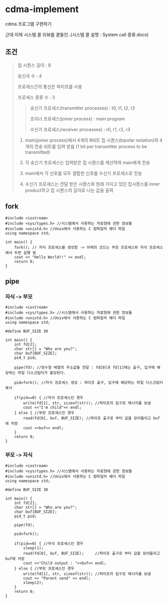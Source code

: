 # cdma-implement
cdma 프로그램 구현하기

근데 이제 시스템 콜 리뷰를 곁들인..(시스템 콜 설명 : System call 종류.docx)

## 조건
> 칩 시퀀스 길이 : 8
>
> 송신국 수 : 4
>
> 프로세스간의 통신은 파이프를 사용
>
> 프로세스 종류 수 : 3 
>
>> 송신기 프로세스(transmitter processes) : t0, t1, t2, t3
>>
>> 조이너 프로세스(joiner process) : main program
>>
>> 수신기 프로세스(receiver processes) : r0, r1, r2, r3
>
> 1. main(joiner process)에서 4개의 8비트 칩 시퀀스(bipolar notation)와 4개의 전송 비트를 입력 받음 (1 bit per transmitter process to be transmitted)
>
> 2. 각 송신기 프로세스는 입력받은 칩 시퀀스를 계산하여 main에게 전송
>
> 3. main에서 각 신호를 모두 결합한 신호를 수신기 프로세스로 전송
>
> 4. 수신기 프로세스는 전달 받은 시퀀스와 원래 가지고 있던 칩시퀀스를 inner product하고 칩 시퀀스의 길이로 나눈 값을 출력

## fork
~~~
#include <iostream>
#include <sys/types.h> //시스템에서 사용하는 자료형에 관한 정보들
#include <unistd.h> //Unix에서 사용하는 C 컴파일러 헤더 파일
using namespace std;

int main() {
    fork(); // 자식 프로세스를 생성함 -> 아래의 코드는 부모 프로세스와 자식 프로세스에서 두번 실행 됨
    cout << "Hello World!!" << endl;
    return 0;
}
~~~

## pipe

### 자식 -> 부모 
~~~
#include <iostream>
#include <sys/types.h> //시스템에서 사용하는 자료형에 관한 정보들
#include <unistd.h> //Unix에서 사용하는 C 컴파일러 헤더 파일
using namespace std;

#define BUF_SIZE 30

int main() {
    int fd[2];
    char str[] = "Who are you?";
    char buf[BUF_SIZE];
    pid_t pid;

    pipe(fd); //정수형 배열의 주소값을 전달 : fd[0]과 fd[1]에는 출구, 입구에 해당하는 파일 디스크립터가 할당된다.

    pid=fork(); //자식 프로세스 생성 : 파이프 출구, 입구에 해당하는 파일 디스크립터 복사

    if(pid==0) { //자식 프로세스인 경우 
        write(fd[1], str, sizeof(str)); //파이프의 입구로 메시지를 보냄
        cout <<"I'm child"<< endl;
    } else { //부모 프로세스인 경우
        read(fd[0], buf, BUF_SIZE); //파이프 출구로 부터 값을 읽어들이고 buf에 저장
        cout <<buf<< endl;
    }
    return 0;
}
~~~

### 부모 -> 자식
~~~
#include <iostream>
#include <sys/types.h> //시스템에서 사용하는 자료형에 관한 정보들
#include <unistd.h> //Unix에서 사용하는 C 컴파일러 헤더 파일
using namespace std;

#define BUF_SIZE 30

int main() {
    int fd[2];
    char str[] = "Who are you?";
    char buf[BUF_SIZE];
    pid_t pid;

    pipe(fd); 

    pid=fork(); 

    if(pid==0) { //자식 프로세스인 경우 
        sleep(1);
        read(fd[0], buf, BUF_SIZE);     //파이프 출구로 부터 값을 읽어들이고 buf에 저장
        cout <<"Child output : "<<buf<< endl;
    } else { //부모 프로세스인 경우
        write(fd[1], str, sizeof(str)); //파이프의 입구로 메시지를 보냄
        cout << "Parent send" << endl;
        sleep(2);
    }
    return 0;
}
~~~